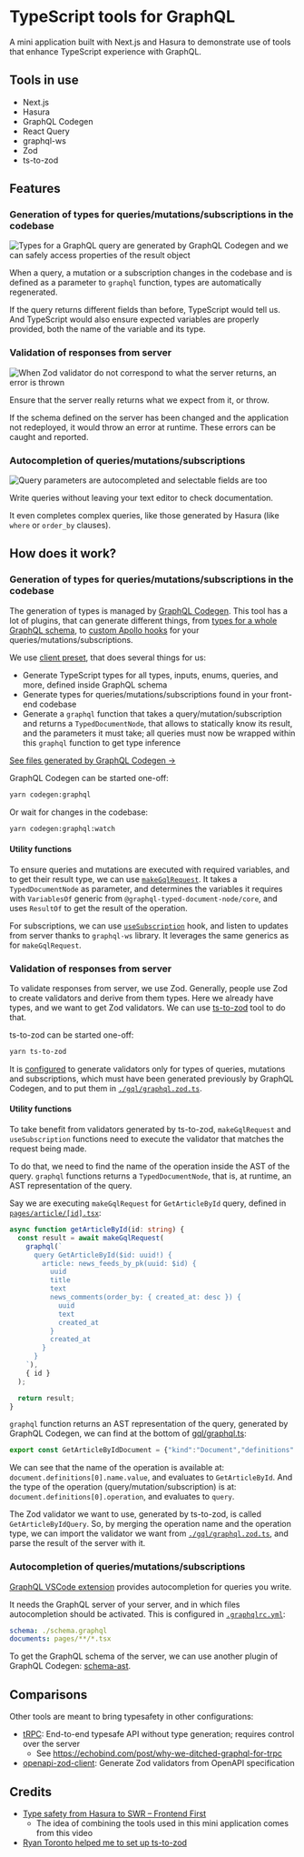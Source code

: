 # TypeScript tools for GraphQL

A mini application built with Next.js and Hasura to demonstrate use of tools that enhance TypeScript experience with GraphQL.

## Tools in use

- Next.js
- Hasura
- GraphQL Codegen
- React Query
- graphql-ws
- Zod
- ts-to-zod

## Features

### Generation of types for queries/mutations/subscriptions in the codebase

![Types for a GraphQL query are generated by GraphQL Codegen and we can safely access properties of the result object](./assets/CleanShot%202022-11-23%20at%2019.47.16.gif)

When a query, a mutation or a subscription changes in the codebase and is defined as a parameter to `graphql` function, types are automatically regenerated.

If the query returns different fields than before, TypeScript would tell us. And TypeScript would also ensure expected variables are properly provided, both the name of the variable and its type.

### Validation of responses from server

![When Zod validator do not correspond to what the server returns, an error is thrown](./assets/CleanShot%202022-11-23%20at%2020.11.21.gif)

Ensure that the server really returns what we expect from it, or throw.

If the schema defined on the server has been changed and the application not redeployed, it would throw an error at runtime. These errors can be caught and reported.

### Autocompletion of queries/mutations/subscriptions

![Query parameters are autocompleted and selectable fields are too](./assets/CleanShot%202022-11-23%20at%2022.39.59.gif)

Write queries without leaving your text editor to check documentation.

It even completes complex queries, like those generated by Hasura (like `where` or `order_by` clauses).

## How does it work?

### Generation of types for queries/mutations/subscriptions in the codebase

The generation of types is managed by [GraphQL Codegen](https://the-guild.dev/graphql/codegen). This tool has a lot of plugins, that can generate different things, from [types for a whole GraphQL schema](https://the-guild.dev/graphql/codegen/plugins/typescript/typescript), to [custom Apollo hooks](https://the-guild.dev/graphql/codegen/plugins/typescript/typescript-react-apollo) for your queries/mutations/subscriptions.

We use [client preset](https://the-guild.dev/graphql/codegen/docs/guides/react-vue), that does several things for us:

- Generate TypeScript types for all types, inputs, enums, queries, and more, defined inside GraphQL schema
- Generate types for queries/mutations/subscriptions found in your front-end codebase
- Generate a `graphql` function that takes a query/mutation/subscription and returns a `TypedDocumentNode`, that allows to statically know its result, and the parameters it must take; all queries must now be wrapped within this `graphql` function to get type inference

[See files generated by GraphQL Codegen →](./gql/)

GraphQL Codegen can be started one-off:

```bash
yarn codegen:graphql
```

Or wait for changes in the codebase:

```bash
yarn codegen:graphql:watch
```

#### Utility functions

To ensure queries and mutations are executed with required variables, and to get their result type, we can use [`makeGqlRequest`](./utils/request.ts). It takes a `TypedDocumentNode` as parameter, and determines the variables it requires with `VariablesOf` generic from `@graphql-typed-document-node/core`, and uses `ResultOf` to get the result of the operation.

For subscriptions, we can use [`useSubscription`](./utils/useSubscription.ts) hook, and listen to updates from server thanks to `graphql-ws` library. It leverages the same generics as for `makeGqlRequest`.

### Validation of responses from server

To validate responses from server, we use Zod. Generally, people use Zod to create validators and derive from them types. Here we already have types, and we want to get Zod validators. We can use [ts-to-zod](https://github.com/fabien0102/ts-to-zod) tool to do that.

ts-to-zod can be started one-off:

```bash
yarn ts-to-zod
```

It is [configured](./ts-to-zod.config.js) to generate validators only for types of queries, mutations and subscriptions, which must have been generated previously by GraphQL Codegen, and to put them in [`./gql/graphql.zod.ts`](./gql/graphql.zod.ts).

#### Utility functions

To take benefit from validators generated by ts-to-zod, `makeGqlRequest` and `useSubscription` functions need to execute the validator that matches the request being made.

To do that, we need to find the name of the operation inside the AST of the query. `graphql` functions returns a `TypedDocumentNode`, that is, at runtime, an AST representation of the query.

Say we are executing `makeGqlRequest` for `GetArticleById` query, defined in [`pages/article/[id].tsx`](./pages/article/[id].tsx):

```ts
async function getArticleById(id: string) {
  const result = await makeGqlRequest(
    graphql(`
      query GetArticleById($id: uuid!) {
        article: news_feeds_by_pk(uuid: $id) {
          uuid
          title
          text
          news_comments(order_by: { created_at: desc }) {
            uuid
            text
            created_at
          }
          created_at
        }
      }
    `),
    { id }
  );

  return result;
}
```

`graphql` function returns an AST representation of the query, generated by GraphQL Codegen, we can find at the bottom of [gql/graphql.ts](./gql/graphql.ts):

```ts
export const GetArticleByIdDocument = {"kind":"Document","definitions":[{"kind":"OperationDefinition","operation":"query","name":{"kind":"Name","value":"GetArticleById"},"variableDefinitions":[{"kind":"VariableDefinition","variable":{"kind":"Variable","name":{"kind":"Name","value":"id"}},"type":{"kind":"NonNullType","type":{"kind":"NamedType","name":{"kind":"Name","value":"uuid"}}}}],"selectionSet":{"kind":"SelectionSet","selections":[{"kind":"Field","alias":{"kind":"Name","value":"article"},"name":{"kind":"Name","value":"news_feeds_by_pk"},"arguments":[{"kind":"Argument","name":{"kind":"Name","value":"uuid"},"value":{"kind":"Variable","name":{"kind":"Name","value":"id"}}}],"selectionSet":{"kind":"SelectionSet","selections":[{"kind":"Field","name":{"kind":"Name","value":"uuid"}},{"kind":"Field","name":{"kind":"Name","value":"title"}},{"kind":"Field","name":{"kind":"Name","value":"text"}},{"kind":"Field","name":{"kind":"Name","value":"news_comments"},"arguments":[{"kind":"Argument","name":{"kind":"Name","value":"order_by"},"value":{"kind":"ObjectValue","fields":[{"kind":"ObjectField","name":{"kind":"Name","value":"created_at"},"value":{"kind":"EnumValue","value":"desc"}}]}}],"selectionSet":{"kind":"SelectionSet","selections":[{"kind":"Field","name":{"kind":"Name","value":"uuid"}},{"kind":"Field","name":{"kind":"Name","value":"text"}},{"kind":"Field","name":{"kind":"Name","value":"created_at"}}]}},{"kind":"Field","name":{"kind":"Name","value":"created_at"}}]}}]}}]} as unknown as DocumentNode<GetArticleByIdQuery, GetArticleByIdQueryVariables>;
```

We can see that the name of the operation is available at: `document.definitions[0].name.value`, and evaluates to `GetArticleById`. And the type of the operation (query/mutation/subscription) is at: `document.definitions[0].operation`, and evaluates to `query`.

The Zod validator we want to use, generated by ts-to-zod, is called `GetArticleByIdQuery`. So, by merging the operation name and the operation type, we can import the validator we want from [`./gql/graphql.zod.ts`](./gql/graphql.zod.ts), and parse the result of the server with it.

### Autocompletion of queries/mutations/subscriptions

[GraphQL VSCode extension](https://marketplace.visualstudio.com/items?itemName=GraphQL.vscode-graphql) provides autocompletion for queries you write.

It needs the GraphQL server of your server, and in which files autocompletion should be activated. This is configured in [`.graphqlrc.yml`](./.graphqlrc.yml):

```yml
schema: ./schema.graphql
documents: pages/**/*.tsx
```

To get the GraphQL schema of the server, we can use another plugin of GraphQL Codegen: [schema-ast](https://the-guild.dev/graphql/codegen/plugins/other/schema-ast).

## Comparisons

Other tools are meant to bring typesafety in other configurations:

- [tRPC](https://trpc.io/): End-to-end typesafe API without type generation; requires control over the server
  - See https://echobind.com/post/why-we-ditched-graphql-for-trpc
- [openapi-zod-client](https://github.com/astahmer/openapi-zod-client): Generate Zod validators from OpenAPI specification

## Credits

- [Type safety from Hasura to SWR – Frontend First](https://youtu.be/7P-hyypnllg)
  - The idea of combining the tools used in this mini application comes from this video
- [Ryan Toronto helped me to set up ts-to-zod](https://twitter.com/ryantotweets/status/1590744881969844236)
